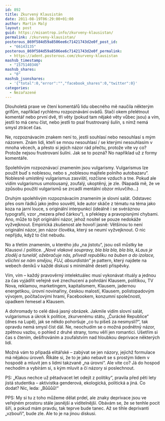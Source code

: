 ```yaml
---
id: 892
title: Zkurvený Klausistán
date: 2011-08-19T06:29:00+01:00
author: Martin Malý
layout: post
guid: https://misantrop.info/zkurveny-klausistan/
permalink: /zkurveny-klausistan/
posterous_869f584d59a8506ee6c71421743d2e0f_post_id:
  - "66143135"
posterous_869f584d59a8506ee6c71421743d2e0f_permalink:
  - https://adent.posterous.com/zkurveny-klausistan
mashsb_timestamp:
  - "1575140346"
mashsb_shares:
  - "0"
mashsb_jsonshares:
  - '{"total":0,"error":"","facebook_shares":0,"twitter":0}'
categories:
  - Nezařazené
---
```

Dlouholetá praxe ve čtení komentářů lidu obecného mě naučila některým grifům, například rychlému rozpoznávání ovádů. Stačí okem přelétnout komentář nebo první dvě, tři věty (pokud tam nějaké věty vůbec jsou) a vím, jestli to má cenu číst, nebo jestli to psal frustrovaný šulín, s nímž nemá smysl ztrácet čas.

Ne, rozpoznávacím znakem není to, jestli souhlasí nebo nesouhlasí s mým názorem. Znám lidi, kteří se mnou nesouhlasí / se kterými nesouhlasím v mnoha věcech, a přesto si jejich názor rád přečtu, protože víte vy co? Protože nejsou frustrovaní šulíni. Jak se to pozná? No například už z formy komentáře.

Spolehlivým rozpoznávací znamením jsou vulgarismy. Vulgarismus lze použít buď s noblesou, nebo s &#8222;noblesou majitele polního autobazaru&#8220;. Noblesně umístěný vulgarismus zasviští, rozčísne vzduch a tne. Pokud ale vidím vulgarismus umolousaný, zoufalý, ukoptěný, je zle. (Napadá mě, že ve způsobu použití vulgarismů se zrcadlí mentální obzor mluvčího&#8230;)

Druhým spolehlivým rozpoznávacím znamením je slovní salát. Odstavec přes osm řádků jako jedno souvětí, kde autor skáče z tématu na téma jako koza na jarní louce, s originální interpunkcí (ideálně i se svéráznou typografií, vzor &#8222;mezera před čárkou&#8220;), s překlepy a pravopisnými chybami. Ano, může to být originální názor, jehož nositel se pouze nedokáže vyžvejknout. Empirická zkušenost ale hovoří jasně: Většinou to není originální názor, jen názor člověka, který se neumí vyžvejknout. O nic nepřijdu, když to číst nebudu.

No a třetím znamením, u kterého jdu &#8222;na jistotu&#8220;, jsou oslí můstky ke Klausovi / politice. &#8222;_Nové vlakové soupravy, bla bla bla, bla bla, kLaus je zloděj a tunelář, ožebračuje nás, přivedl republiku na buben a do izolace, všichni se nám smějou, FUJ, absurdistán_&#8220; je pattern, který najdete na webech deníků v každé diskusi s minimálně deseti příspěvky.

Vím, vím &#8211; každý pravověrný intelektuálec musí vykonávat rituály a jednou za čas vyjádřit veřejně své znechucení a pohrdání Klausem, politikou, TV Nova, reklamou, marketingem, kapitalismem, Klausem, jadernou energetikou, úrovní novinařiny, českou malostí, Klausem, polistopadovým vývojem, počítačovými hrami, Facebookem, konzumní společností, úpadkem řemesel a Klausem.

<!--Klaus je, a teď odbočím trošku od tématu, entita, k níž se zaujímá postoj na základě předchozího postoje, a jejíž vyjádření vždy náš postoj potvrzují. Na jedné straně minorita "milovníků Pamprézora", kteří aplaudují i úletům a vykládají je jako Prozřetelnost Státníkovu, na druhé straně intelektuálská obec, která na Klausův výrok "Venku prší" plynule naváže tím, že <em>Klaus přeci není klimatolog a kvůli jeho názoru na globální oteplení se nám celý svět směje atd.</em>, dál už to je standardní vzorec. Vůči Klausovi se mnozí vymezují dvacet let, ale ty, kteří dokážou najít argumenty, by člověk spočítal na prstech. Zbytek jsou ufňukánci bez argumentů, kteří se nakonec utečou ke "Klaus je arogantní ješita". Někdy mi připadá, že Klaus je něco jako Hulán, jen mnohem větší.<em> (Když jsem tuhle větu při psaní ukazoval Plaváčkovi, podotknul: "Naštveš dva génie najednou!" - nemyslím. Já to Radkovi vysvětlím, proč si myslím, že je významem menší než Klaus... 🙂</em>-->

A dohromady to celé dává jasný obrázek. Jakmile vidím slovní salát, vulgarismus a úkrok k politice, zkurvenému státu, &#8222;Čurácké Republice&#8220; (dnes na Lupě), jak se někdo pohoršuje &#8222;co tu píšeš za nesmysli?&#8220;, tak opravdu nemá smysl číst dál. Ne, neochudím se o možná podnětný názor, zpětnou vazbu, o pohled z druhé strany, tomu věří jen romantici. Ušetřím si čas s čtením, dešifrováním a zoufalstvím nad hloubkou deprivace některých lidí.

Možná vám to připadá elitářské &#8211; zabývat se jen názory, jejichž formulace má nějakou úroveň. Říkáte si, že to je jako nebavit se s prostým lidem v hospodě a mluvit jen s lidmi takzvaně &#8222;na úrovni&#8220;. Ale víte co? Já do hospod nechodím a vybírám si, s kým mluvit a čí názory si poslechnout.

PS: &#8222;Klaus nechce už pětadvacet let odejít z politiky&#8220;, pravila před pěti lety jistá studentka &#8211; aktivistka genderová, ekologická, politická a jiná. Co dodat? Nic, leda: &#8222;Bůůůů!&#8220;

PPS: My si tu z toho můžeme dělat prdel, ale znaky deprivace jsou ve veřejném prostoru stále jasnější a viditelnější. Obávám se, že se tenhle pocit šíří, a pokud mám pravdu, tak teprve bude tanec. Až se tihle deprivanti &#8222;vzbouří&#8220;, bude zle. Ale to je na jinou diskusi.